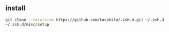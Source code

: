 ## install

```sh
git clone --recursive https://github.com/tacahilo/.zsh.d.git ~/.zsh.d
~/.zsh.d/misc/setup
```

